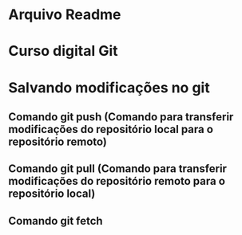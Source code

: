 # Arquivo Readme

# Curso digital Git 
# Salvando modificações no git
 ## Comando git push (Comando para transferir modificações do repositório local para o repositório remoto)
 ## Comando git pull (Comando para transferir modificações do repositório remoto para o repositório local)
 ## Comando git fetch 
